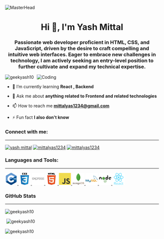 ![MasterHead](https://user-images.githubusercontent.com/74038190/225813708-98b745f2-7d22-48cf-9150-083f1b00d6c9.gif)
<h1 align="center">Hi 👋, I'm Yash Mittal</h1>
<h3 align="center">
Passionate web developer proficient in HTML, CSS, and JavaScript, driven by the desire to craft compelling and intuitive web interfaces. Eager to embrace new challenges in technology, I am actively seeking an entry-level position to further cultivate and expand my technical expertise.</h3>
<img align="right" alt="Coding" width="400" src="https://media.tenor.com/rePDfDWO3XoAAAAd/hacking.gif">

<p align="left"> <img src="https://komarev.com/ghpvc/?username=geekyash10&label=Profile%20views&color=0e75b6&style=flat" alt="geekyash10" /> </p>

- 🌱 I’m currently learning **React , Backend**

- 💬 Ask me about **anything related to Frontend and related technologies**

- 📫 How to reach me **mittalyas1234@gmail.com**

- ⚡ Fun fact **I also don't know**

<h3 align="left">Connect with me:</h3>
<hr>
<p align="left">
<a href="https://linkedin.com/in/yash mittal" target="blank"><img align="center" src="https://raw.githubusercontent.com/rahuldkjain/github-profile-readme-generator/master/src/images/icons/Social/linked-in-alt.svg" alt="yash mittal" height="30" width="40" /></a>
<a href="https://codeforces.com/profile/mittalyas1234" target="blank"><img align="center" src="https://raw.githubusercontent.com/rahuldkjain/github-profile-readme-generator/master/src/images/icons/Social/codeforces.svg" alt="mittalyas1234" height="30" width="40" /></a>
<a href="https://www.leetcode.com/mittalyas1234" target="blank"><img align="center" src="https://raw.githubusercontent.com/rahuldkjain/github-profile-readme-generator/master/src/images/icons/Social/leet-code.svg" alt="mittalyas1234" height="30" width="40" /></a>
</p>

<h3 align="left">Languages and Tools:</h3>
<hr>
<p align="left"> <a href="https://www.w3schools.com/cpp/" target="_blank" rel="noreferrer"> <img src="https://raw.githubusercontent.com/devicons/devicon/master/icons/cplusplus/cplusplus-original.svg" alt="cplusplus" width="40" height="40"/> </a> <a href="https://www.w3schools.com/css/" target="_blank" rel="noreferrer"> <img src="https://raw.githubusercontent.com/devicons/devicon/master/icons/css3/css3-original-wordmark.svg" alt="css3" width="40" height="40"/> </a> <a href="https://expressjs.com" target="_blank" rel="noreferrer"> <img src="https://raw.githubusercontent.com/devicons/devicon/master/icons/express/express-original-wordmark.svg" alt="express" width="40" height="40"/> </a> <a href="https://www.w3.org/html/" target="_blank" rel="noreferrer"> <img src="https://raw.githubusercontent.com/devicons/devicon/master/icons/html5/html5-original-wordmark.svg" alt="html5" width="40" height="40"/> </a> <a href="https://developer.mozilla.org/en-US/docs/Web/JavaScript" target="_blank" rel="noreferrer"> <img src="https://raw.githubusercontent.com/devicons/devicon/master/icons/javascript/javascript-original.svg" alt="javascript" width="40" height="40"/> </a> <a href="https://www.mongodb.com/" target="_blank" rel="noreferrer"> <img src="https://raw.githubusercontent.com/devicons/devicon/master/icons/mongodb/mongodb-original-wordmark.svg" alt="mongodb" width="40" height="40"/> </a> <a href="https://www.mysql.com/" target="_blank" rel="noreferrer"> <img src="https://raw.githubusercontent.com/devicons/devicon/master/icons/mysql/mysql-original-wordmark.svg" alt="mysql" width="40" height="40"/> </a> <a href="https://nodejs.org" target="_blank" rel="noreferrer"> <img src="https://raw.githubusercontent.com/devicons/devicon/master/icons/nodejs/nodejs-original-wordmark.svg" alt="nodejs" width="40" height="40"/> </a> <a href="https://reactjs.org/" target="_blank" rel="noreferrer"> <img src="https://raw.githubusercontent.com/devicons/devicon/master/icons/react/react-original-wordmark.svg" alt="react" width="40" height="40"/> </a> </p>

<h3>GitHub Stats</h3>
<hr>
<p><img align="center" src="https://github-readme-stats.vercel.app/api/top-langs?username=geekyash10&show_icons=true&locale=en&layout=compact" alt="geekyash10" /></p>

<p>&nbsp;<img align="center" src="https://github-readme-stats.vercel.app/api?username=geekyash10&show_icons=true&locale=en" alt="geekyash10" /></p>

<p><img align="center" src="https://github-readme-streak-stats.herokuapp.com/?user=geekyash10&" alt="geekyash10" /></p>
